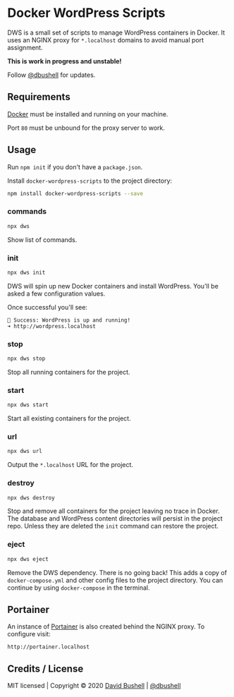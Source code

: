 # Docker WordPress Scripts

DWS is a small set of scripts to manage WordPress containers in Docker. It uses an NGINX proxy for `*.localhost` domains to avoid manual port assignment.

**This is work in progress and unstable!**

Follow [@dbushell](https://twitter.com/dbushell) for updates.

## Requirements

[Docker](https://www.docker.com/) must be installed and running on your machine.

Port `80` must be unbound for the proxy server to work.

## Usage

Run `npm init` if you don't have a `package.json`.

Install `docker-wordpress-scripts` to the project directory:

```sh
npm install docker-wordpress-scripts --save
```

### commands

```sh
npx dws
```

Show list of commands.

### init

```sh
npx dws init
```

DWS will spin up new Docker containers and install WordPress. You'll be asked a few configuration values.

Once successful you'll see:

```
🐹 Success: WordPress is up and running!
➜ http://wordpress.localhost
```

### stop

```sh
npx dws stop
```

Stop all running containers for the project.

### start

```sh
npx dws start
```

Start all existing containers for the project.

### url
```sh
npx dws url
```

Output the `*.localhost` URL for the project.

### destroy

```sh
npx dws destroy
```

Stop and remove all containers for the project leaving no trace in Docker. The database and WordPress content directories will persist in the project repo. Unless they are deleted the `init` command can restore the project.

### eject

```sh
npx dws eject
```

Remove the DWS dependency. There is no going back! This adds a copy of `docker-compose.yml` and other config files to the project directory. You can continue by using `docker-compose` in the terminal.

## Portainer

An instance of [Portainer](https://www.portainer.io/) is also created behind the NGINX proxy. To configure visit:

```
http://portainer.localhost
```

## Credits / License

MIT licensed | Copyright © 2020 [David Bushell](https://dbushell.com) | [@dbushell](https://twitter.com/dbushell)
